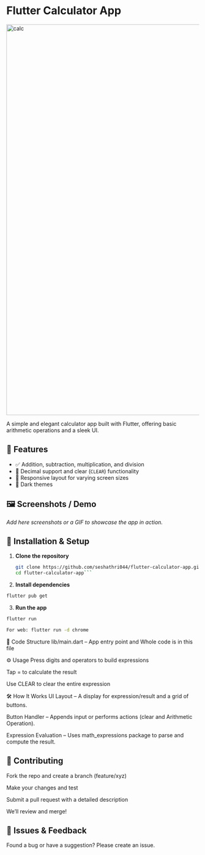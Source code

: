 # Flutter Calculator App
<img width="1920" height="1020" alt="calc" src="https://github.com/user-attachments/assets/d4b5fbeb-b8ab-422e-afb8-7a15426a3431" />

A simple and elegant calculator app built with Flutter, offering basic arithmetic operations and a sleek UI.

## 🎯 Features
- ✅ Addition, subtraction, multiplication, and division  
- 🟰 Decimal support and clear (`CLEAR`) functionality  
- 📐 Responsive layout for varying screen sizes  
- 🎨 Dark themes 

## 🖼️ Screenshots / Demo
_Add here screenshots or a GIF to showcase the app in action._

## 🚀 Installation & Setup

1. **Clone the repository**  
   ```bash
   git clone https://github.com/seshathri044/flutter-calculator-app.git
   cd flutter-calculator-app```
2. **Install dependencies**
 ```bash
flutter pub get
```
3. **Run the app**
 ```bash
flutter run

For web: flutter run -d chrome
```
🧩 Code Structure
lib/main.dart – App entry point and Whole code is in this file

⚙️ Usage
Press digits and operators to build expressions

Tap = to calculate the result

Use CLEAR to clear the entire expression

🛠️ How It Works
UI Layout – A display for expression/result and a grid of buttons.

Button Handler – Appends input or performs actions (clear and Arithmetic Operation).

Expression Evaluation – Uses math_expressions package to parse and compute the result.

## 🤝 Contributing
Fork the repo and create a branch (feature/xyz)

Make your changes and test

Submit a pull request with a detailed description

We’ll review and merge!

## 🐞 Issues & Feedback
Found a bug or have a suggestion? Please create an issue.

